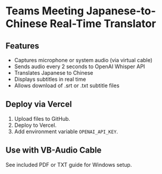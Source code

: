 # Teams Meeting Japanese-to-Chinese Real-Time Translator

## Features
- Captures microphone or system audio (via virtual cable)
- Sends audio every 2 seconds to OpenAI Whisper API
- Translates Japanese to Chinese
- Displays subtitles in real time
- Allows download of .srt or .txt subtitle files

## Deploy via Vercel
1. Upload files to GitHub.
2. Deploy to Vercel.
3. Add environment variable `OPENAI_API_KEY`.

## Use with VB-Audio Cable
See included PDF or TXT guide for Windows setup.
